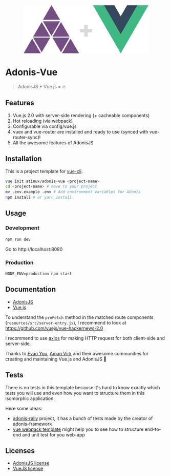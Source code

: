 <p align="center"><img height="150" src="https://raw.githubusercontent.com/atinux/vue-adonis/master/template/resources/src/assets/img/logo.png"></p>

# Adonis-Vue

> AdonisJS + Vue.js = :fire:

## Features

1. Vue.js 2.0 with server-side rendering (+ cacheable components)
2. Hot reloading (via webpack)
3. Configurable via config/vue.js
4. vuex and vue-router are installed and ready to use (synced with vue-router-sync)!
5. All the awesome features of AdonisJS

## Installation

This is a project template for [vue-cli](https://github.com/vuejs/vue-cli).

```bash
vue init atinux/adonis-vue <project-name>
cd <project-name> # move to your project
mv .env.example .env # Add environment variables for Adonis
npm install # or yarn install
```

## Usage

### Development

```bash
npm run dev
```

Go to http://localhost:8080

### Production

```
NODE_ENV=production npm start
```

## Documentation

- [AdonisJS](http://adonisjs.com/docs/)
- [Vue.js](http://vuejs.org/guide/)

To understand the `preFetch` method in the matched route components (`resources/src/server-entry.js`), I recommend to look at https://github.com/vuejs/vue-hackernews-2.0

I recommend to use [axios](https://github.com/mzabriskie/axios) for making HTTP request for both client-side and server-side.

Thanks to [Evan You](https://twitter.com/youyuxi), [Aman Virk](https://twitter.com/AmanVirk1) and their awesome communities for creating and maintaining Vue.js and AdonisJS :clap:

## Tests

There is no tests in this template because it's hard to know exactly which tests you will use and even how you want to structure them in this isomorphic application.

Here some ideas:

- [adonis-rally](https://github.com/adonisjs/adonis-rally) project, it has a bunch of tests made by the creator of adonis-framework
- [vue webpack template](https://github.com/vuejs-templates/webpack/tree/master/template) might help you to see how to structure end-to-end and unit test for you web-app

## Licenses

- [AdonisJS license](https://github.com/adonisjs/adonis-framework/blob/develop/LICENSE.txt)
- [VueJS license](https://github.com/vuejs/vue/blob/master/LICENSE)
